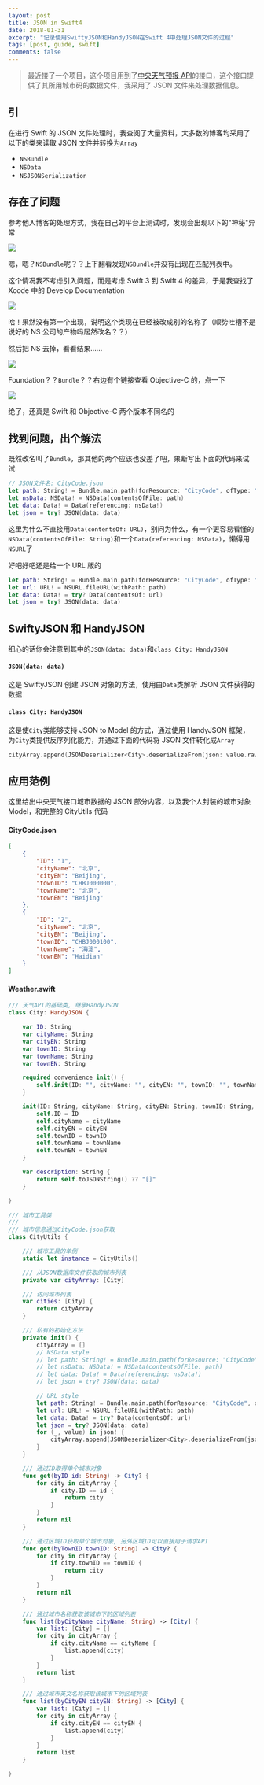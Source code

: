 ```yaml
---
layout: post
title: JSON in Swift4
date: 2018-01-31
excerpt: "记录使用SwiftyJSON和HandyJSON在Swift 4中处理JSON文件的过程"
tags: [post, guide, swift]
comments: false
---
```


> 最近接了一个项目，这个项目用到了[中央天气预报 API](https://github.com/jokermonn/-Api/blob/master/CenterWeather.md)的接口，这个接口提供了其所用城市码的数据文件，我采用了 JSON 文件来处理数据信息。

## 引

在进行 Swift 的 JSON 文件处理时，我查阅了大量资料，大多数的博客均采用了以下的类来读取 JSON 文件并转换为`Array`

-   `NSBundle`
-   `NSData`
-   `NSJSONSerialization`

## 存在了问题

参考他人博客的处理方式，我在自己的平台上测试时，发现会出现以下的"神秘"异常

![](/assets/img/postPictures/2018-01-31-JSONinSwift/1.png)

嗯，嗯？`NSBundle`呢？？上下翻看发现`NSBundle`并没有出现在匹配列表中。

这个情况我不考虑引入问题，而是考虑 Swift 3 到 Swift 4 的差异，于是我查找了 Xcode 中的 Develop Documentation

![](/assets/img/postPictures/2018-01-31-JSONinSwift/2.png)

哈！果然没有第一个出现，说明这个类现在已经被改成别的名称了（顺势吐槽不是说好的 NS 公司的产物吗居然改名？？）

然后把 NS 去掉，看看结果……

![](/assets/img/postPictures/2018-01-31-JSONinSwift/3.png)

Foundation？？`Bundle`？？右边有个链接查看 Objective-C 的，点一下

![](/assets/img/postPictures/2018-01-31-JSONinSwift/4.gif)

绝了，还真是 Swift 和 Objective-C 两个版本不同名的

## 找到问题，出个解法

既然改名叫了`Bundle`，那其他的两个应该也没差了吧，果断写出下面的代码来试试

```swift
// JSON文件名: CityCode.json
let path: String! = Bundle.main.path(forResource: "CityCode", ofType: "json")
let nsData: NSData! = NSData(contentsOfFile: path)
let data: Data! = Data(referencing: nsData!)
let json = try? JSON(data: data)
```

这里为什么不直接用`Data(contentsOf: URL)`，别问为什么，有一个更容易看懂的`NSData(contentsOfFile: String)`和一个`Data(referencing: NSData)`，懒得用`NSURL`了

好吧好吧还是给一个 URL 版的

```swift
let path: String! = Bundle.main.path(forResource: "CityCode", ofType: "json")
let url: URL! = NSURL.fileURL(withPath: path)
let data: Data! = try? Data(contentsOf: url)
let json = try? JSON(data: data)
```

## SwiftyJSON 和 HandyJSON

细心的话你会注意到其中的`JSON(data: data)`和`class City: HandyJSON`

#### `JSON(data: data)`

这是 SwiftyJSON 创建 JSON 对象的方法，使用由`Data`类解析 JSON 文件获得的数据

#### `class City: HandyJSON`

这是使`City`类能够支持 JSON to Model 的方式，通过使用 HandyJSON 框架，为`City`类提供反序列化能力，并通过下面的代码将 JSON 文件转化成`Array`

```swift
cityArray.append(JSONDeserializer<City>.deserializeFrom(json: value.rawString())!)
```

## 应用范例

这里给出中央天气接口城市数据的 JSON 部分内容，以及我个人封装的城市对象 Model，和完整的 CityUtils 代码

#### CityCode.json

```json
[
    {
        "ID": "1",
        "cityName": "北京",
        "cityEN": "Beijing",
        "townID": "CHBJ000000",
        "townName": "北京",
        "townEN": "Beijing"
    },
    {
        "ID": "2",
        "cityName": "北京",
        "cityEN": "Beijing",
        "townID": "CHBJ000100",
        "townName": "海淀",
        "townEN": "Haidian"
    }
]
```

#### Weather.swift

```swift
/// 天气API的基础类, 继承HandyJSON
class City: HandyJSON {

    var ID: String
    var cityName: String
    var cityEN: String
    var townID: String
    var townName: String
    var townEN: String

    required convenience init() {
        self.init(ID: "", cityName: "", cityEN: "", townID: "", townName: "", townEN: "")
    }

    init(ID: String, cityName: String, cityEN: String, townID: String, townName: String, townEN: String) {
        self.ID = ID
        self.cityName = cityName
        self.cityEN = cityEN
        self.townID = townID
        self.townName = townName
        self.townEN = townEN
    }

    var description: String {
        return self.toJSONString() ?? "[]"
    }

}

/// 城市工具类
///
/// 城市信息通过CityCode.json获取
class CityUtils {

    /// 城市工具的单例
    static let instance = CityUtils()

    /// 从JSON数据库文件获取的城市列表
    private var cityArray: [City]

    /// 访问城市列表
    var cities: [City] {
        return cityArray
    }

    /// 私有的初始化方法
    private init() {
        cityArray = []
        // NSData style
        // let path: String! = Bundle.main.path(forResource: "CityCode", ofType: "json")
        // let nsData: NSData! = NSData(contentsOfFile: path)
        // let data: Data! = Data(referencing: nsData!)
        // let json = try? JSON(data: data)

        // URL style
        let path: String! = Bundle.main.path(forResource: "CityCode", ofType: "json")
        let url: URL! = NSURL.fileURL(withPath: path)
        let data: Data! = try? Data(contentsOf: url)
        let json = try? JSON(data: data)
        for (_, value) in json! {
            cityArray.append(JSONDeserializer<City>.deserializeFrom(json: value.rawString())!)
        }
    }

    /// 通过ID取得单个城市对象
    func get(byID id: String) -> City? {
        for city in cityArray {
            if city.ID == id {
                return city
            }
        }
        return nil
    }

    /// 通过区域ID获取单个城市对象, 另外区域ID可以直接用于请求API
    func get(byTownID townID: String) -> City? {
        for city in cityArray {
            if city.townID == townID {
                return city
            }
        }
        return nil
    }

    /// 通过城市名称获取该城市下的区域列表
    func list(byCityName cityName: String) -> [City] {
        var list: [City] = []
        for city in cityArray {
            if city.cityName == cityName {
                list.append(city)
            }
        }
        return list
    }

    /// 通过城市英文名称获取该城市下的区域列表
    func list(byCityEN cityEN: String) -> [City] {
        var list: [City] = []
        for city in cityArray {
            if city.cityEN == cityEN {
                list.append(city)
            }
        }
        return list
    }

}
```

